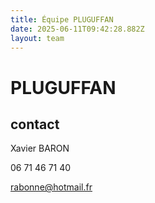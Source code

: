 ```yaml
---
title: Équipe PLUGUFFAN
date: 2025-06-11T09:42:28.882Z
layout: team
---
```


# PLUGUFFAN

## contact 

Xavier BARON

06 71 46 71 40

rabonne@hotmail.fr

